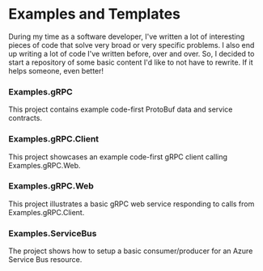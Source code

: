 # Examples and Templates

During my time as a software developer, I've written a lot of interesting pieces of code that solve very broad or very
specific problems. I also end up writing a lot of code I've written before, over and over. So, I decided to start a repository
of some basic content I'd like to not have to rewrite. If it helps someone, even better!

### Examples.gRPC

This project contains example code-first ProtoBuf data and service contracts.

### Examples.gRPC.Client

This project showcases an example code-first gRPC client calling Examples.gRPC.Web.

### Examples.gRPC.Web

This project illustrates a basic gRPC web service responding to calls from Examples.gRPC.Client.

### Examples.ServiceBus

The project shows how to setup a basic consumer/producer for an Azure Service Bus resource.
